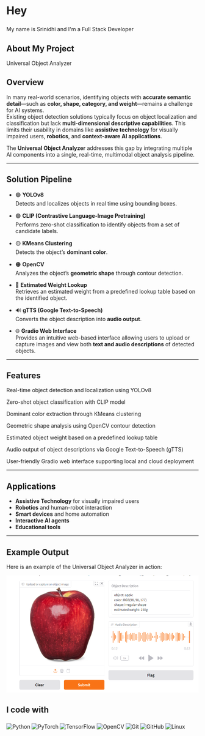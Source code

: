 <h1 align="left">Hey </h1>

###

<p align="left">My name is Srinidhi and I'm a Full Stack Developer</p>

###

<h2 align="left">About My Project</h2>
 Universal Object Analyzer

## Overview

In many real-world scenarios, identifying objects with **accurate semantic detail**—such as **color, shape, category, and weight**—remains a challenge for AI systems.  
Existing object detection solutions typically focus on object localization and classification but lack **multi-dimensional descriptive capabilities**. This limits their usability in domains like **assistive technology** for visually impaired users, **robotics**, and **context-aware AI applications**.

The **Universal Object Analyzer** addresses this gap by integrating multiple AI components into a single, real-time, multimodal object analysis pipeline.

---

## Solution Pipeline

- 🟢 **YOLOv8**  
  Detects and localizes objects in real time using bounding boxes.

- 🟣 **CLIP (Contrastive Language-Image Pretraining)**  
  Performs zero-shot classification to identify objects from a set of candidate labels.

- 🟡 **KMeans Clustering**  
  Detects the object’s **dominant color**.

- 🟠 **OpenCV**  
  Analyzes the object’s **geometric shape** through contour detection.

- 🔵 **Estimated Weight Lookup**  
  Retrieves an estimated weight from a predefined lookup table based on the identified object.

- 🔊 **gTTS (Google Text-to-Speech)**  
  Converts the object description into **audio output**.

- 🌐 **Gradio Web Interface**  
  Provides an intuitive web-based interface allowing users to upload or capture images and view both **text and audio descriptions** of detected objects.

---

## Features

Real-time object detection and localization using YOLOv8

Zero-shot object classification with CLIP model

Dominant color extraction through KMeans clustering

Geometric shape analysis using OpenCV contour detection

Estimated object weight based on a predefined lookup table

Audio output of object descriptions via Google Text-to-Speech (gTTS)

User-friendly Gradio web interface supporting local and cloud deployment

---

## Applications

- **Assistive Technology** for visually impaired users  
- **Robotics** and human-robot interaction  
- **Smart devices** and home automation  
- **Interactive AI agents**  
- **Educational tools**  

---
## Example Output

Here is an example of the Universal Object Analyzer in action:

![Object Detection Example](https://raw.githubusercontent.com/Srinidhivengala/AICTE_PROJECT/main/Screenshot%202025-06-08%20115244.png)



<h2 align="left">I code with</h2>

###


 

<p align="left">
  <img src="https://cdn.jsdelivr.net/gh/devicons/devicon/icons/python/python-original.svg" height="40" alt="Python" />
  <img src="https://cdn.jsdelivr.net/gh/devicons/devicon/icons/pytorch/pytorch-original.svg" height="40" alt="PyTorch" />
  <img src="https://cdn.jsdelivr.net/gh/devicons/devicon/icons/tensorflow/tensorflow-original.svg" height="40" alt="TensorFlow" />
  <img src="https://cdn.jsdelivr.net/gh/devicons/devicon/icons/opencv/opencv-original.svg" height="40" alt="OpenCV" />
  <img src="https://cdn.jsdelivr.net/gh/devicons/devicon/icons/git/git-original.svg" height="40" alt="Git" />
  <img src="https://cdn.jsdelivr.net/gh/devicons/devicon/icons/github/github-original.svg" height="40" alt="GitHub" />
  <img src="https://cdn.jsdelivr.net/gh/devicons/devicon/icons/linux/linux-original.svg" height="40" alt="Linux" />
</p>


###
